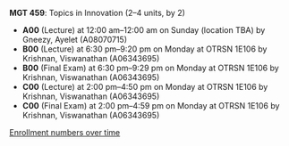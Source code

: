 **MGT 459**: Topics in Innovation (2–4 units, by 2)

- **A00** (Lecture) at 12:00 am–12:00 am on Sunday (location TBA) by Gneezy, Ayelet (A08070715)
- **B00** (Lecture) at 6:30 pm–9:20 pm on Monday at OTRSN 1E106 by Krishnan, Viswanathan (A06343695)
- **B00** (Final Exam) at 6:30 pm–9:29 pm on Monday at OTRSN 1E106 by Krishnan, Viswanathan (A06343695)
- **C00** (Lecture) at 2:00 pm–4:50 pm on Monday at OTRSN 1E106 by Krishnan, Viswanathan (A06343695)
- **C00** (Final Exam) at 2:00 pm–4:59 pm on Monday at OTRSN 1E106 by Krishnan, Viswanathan (A06343695)

[Enrollment numbers over time](./MGT459.tsv)
